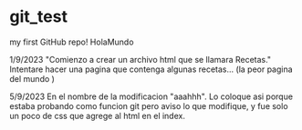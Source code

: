 # git_test
my first GitHub repo!
HolaMundo

1/9/2023
"Comienzo a crear un archivo html que se llamara Recetas."
Intentare hacer una pagina que contenga algunas recetas...
(la peor pagina del mundo )

5/9/2023
En el nombre de la modificacion "aaahhh".
Lo coloque asi porque estaba probando como funcion git pero
aviso lo que modifique, y fue solo un poco de css que agrege
al html en el index.